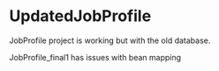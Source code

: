 # UpdatedJobProfile

JobProfile project is working but with the old database.

JobProfile_final1 has issues with bean mapping
